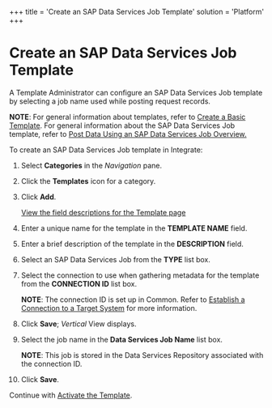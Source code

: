 +++
title = 'Create an SAP Data Services Job Template'
solution = 'Platform'
+++

# Create an SAP Data Services Job Template

A Template Administrator can configure an SAP Data Services Job template
by selecting a job name used while posting request records.

<span style="font-weight: bold;">NOTE</span>: For general information
about templates, refer to [Create a Basic
Template](Create_a_Basic_Template.htm). For general information about
the SAP Data Services Job template, refer to [Post Data Using an SAP
Data Services Job
Overview.](Post_Data_Using_an_SAP_Data_Services_Job_Overview.htm)

To create an SAP Data Services Job template in Integrate:

1.  Select <span style="font-weight: bold;">Categories</span> in the
    <span style="font-style: italic;">Navigation</span> pane.

2.  Click the <span style="font-weight: bold;">Templates</span> icon for
    a category.

3.  Click <span style="font-weight: bold;">Add</span>.
    
    [View the field descriptions for the Template
    page](../Page_Desc/Template_H.htm)

4.  Enter a unique name for the template in the
    <span style="font-weight: bold;">TEMPLATE NAME</span> field.

5.  Enter a brief description of the template in the
    <span style="font-weight: bold;">DESCRIPTION</span> field.

6.  Select an SAP Data Services Job from the
    <span style="font-weight: bold;">TYPE</span> list box.

7.  Select the connection to use when gathering metadata for the
    template from the <span style="font-weight: bold;">CONNECTION
    ID</span> list box.
    
    <span style="font-weight: bold;">NOTE</span>: The connection ID is
    set up in Common. Refer to [Establish a Connection to a Target
    System](../../Common/Use_Cases/Establish_a_Connection_to_a_target_system_Overview.htm)
    for more information.

8.  Click <span style="font-weight: bold;">Save</span>;
    <span style="font-style: italic;">Vertical</span> View displays.

9.  Select the job name in the <span style="font-weight: bold;">Data
    Services Job Name</span> list box.
    
    <span style="font-weight: bold;">NOTE</span>: This job is stored in
    the Data Services Repository associated with the connection ID.  

10. Click <span style="font-weight: bold;">Save</span>.

Continue with [Activate the Template](Activate_the_Template_DS_Job.htm).

